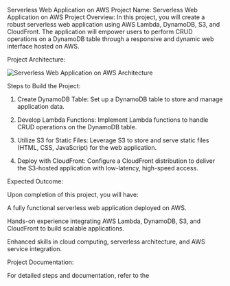 Serverless Web Application on AWS
Project Name: Serverless Web Application on AWS
Project Overview:
In this project, you will create a robust serverless web application using AWS Lambda, DynamoDB, S3, and CloudFront. The application will empower users to perform CRUD operations on a DynamoDB table through a responsive and dynamic web interface hosted on AWS.

Project Architecture:

![Serverless Web Application on AWS Architecture](https://github.com/user-attachments/assets/db2382a7-4cf5-4cf0-b81b-f3bc5b68a80a)

Steps to Build the Project:

1. Create DynamoDB Table: Set up a DynamoDB table to store and manage application data.

2. Develop Lambda Functions: Implement Lambda functions to handle CRUD operations on the DynamoDB table.

3. Utilize S3 for Static Files: Leverage S3 to store and serve static files (HTML, CSS, JavaScript) for the web application.

4. Deploy with CloudFront: Configure a CloudFront distribution to deliver the S3-hosted application with low-latency, high-speed access.

Expected Outcome:

Upon completion of this project, you will have:

A fully functional serverless web application deployed on AWS.

Hands-on experience integrating AWS Lambda, DynamoDB, S3, and CloudFront to build scalable applications.

Enhanced skills in cloud computing, serverless architecture, and AWS service integration.

Project Documentation:

For detailed steps and documentation, refer to the



